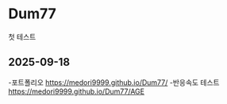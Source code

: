 # Dum77
첫 테스트

## 2025-09-18
-포트폴리오 https://medori9999.github.io/Dum77/
-반응속도 테스트 https://medori9999.github.io/Dum77/AGE
